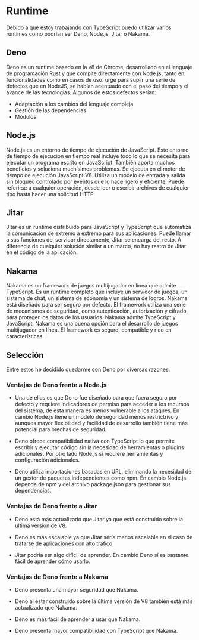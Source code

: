 # Runtime

Debido a que estoy trabajando con TypeScript puedo utilizar varios runtimes como podrían ser Deno, Node.js, Jitar o Nakama.

## Deno

Deno es un runtime basado en la v8 de Chrome, desarrollado en el lenguaje de programación Rust y que compite directamente con Node.js, tanto en funcionalidades como en casos de uso. urge para suplir una serie de defectos que en NodeJS, se habían acentuado con el paso del tiempo y el avance de las tecnologías. Algunos de estos defectos serían:
- Adaptación a los cambios del lenguaje compleja
- Gestión de las dependencias
- Módulos

## Node.js

Node.js es un entorno de tiempo de ejecución de JavaScript. Este entorno de tiempo de ejecución en tiempo real incluye todo lo que se necesita para ejecutar un programa escrito en JavaScript. También aporta muchos beneficios y soluciona muchísimos problemas. Se ejecuta en el motor de tiempo de ejecución JavaScript V8. Utiliza un modelo de entrada y salida sin bloqueo controlado por eventos que lo hace ligero y eficiente. Puede referirse a cualquier operación, desde leer o escribir archivos de cualquier tipo hasta hacer una solicitud HTTP. 

## Jitar

Jitar es un runtime distribuido para JavaScript y TypeScript que automatiza la comunicación de extremo a extremo para sus aplicaciones. Puede llamar a sus funciones del servidor directamente, Jitar se encarga del resto. A diferencia de cualquier solución similar a un marco, no hay rastro de Jitar en el código de la aplicación.

## Nakama

Nakama es un framework de juegos multijugador en línea que admite TypeScript. Es un runtime completo que incluye un servidor de juegos, un sistema de chat, un sistema de economía y un sistema de logros. Nakama está diseñado para ser seguro por defecto. El framework utiliza una serie de mecanismos de seguridad, como autenticación, autorización y cifrado, para proteger los datos de los usuarios. Nakama admite TypeScript y JavaScript. Nakama es una buena opción para el desarrollo de juegos multijugador en línea. El framework es seguro, compatible y rico en características.

## Selección

Entre estos he decidido quedarme con Deno por diversas razones:

### Ventajas de Deno frente a Node.js

- Una de ellas es que Deno fue diseñado para que fuera seguro por defecto y requiere indicadores de permiso para acceder a los recursos del sistema, de esta manera es menos vulnerable a los ataques. En cambio Node.js tiene un modelo de seguridad menos restrictrivo y aunques mayor flexibilidad y facilidad de desarrollo también tiene más potencial para brechas de seguridad. 

- Deno ofrece compatibilidad nativa con TypeScript lo que permite escribir y ejecutar código sin la necesidad de herramientas o plugins adicionales. Por otro lado Node.js sí requiere herramientas y configuración adicionales.

- Deno utiliza importaciones basadas en URL, eliminando la necesidad de un gestor de paquetes independientes como npm. En cambio Node.js depende de npm y del archivo package.json para gestionar sus dependencias.

### Ventajas de Deno frente a Jitar

- Deno está más actualizado que Jitar ya que está construido sobre la última versión de V8.

- Deno es más escalable ya que Jitar sería menos escalable en el caso de tratarse de aplicaciones con alto tráfico.

- Jitar podría ser algo difícil de aprender. En cambio Deno sí es bastante fácil de aprender cómo usarlo.

### Ventajas de Deno frente a Nakama

- Deno presenta una mayor seguridad que Nakama.

- Deno al estar construido sobre la última versión de V8 también está más actualizado que Nakama.

- Deno es más fácil de aprender a usar que Nakama.

- Deno presenta mayor compatibilidad con TypeScript que Nakama.


